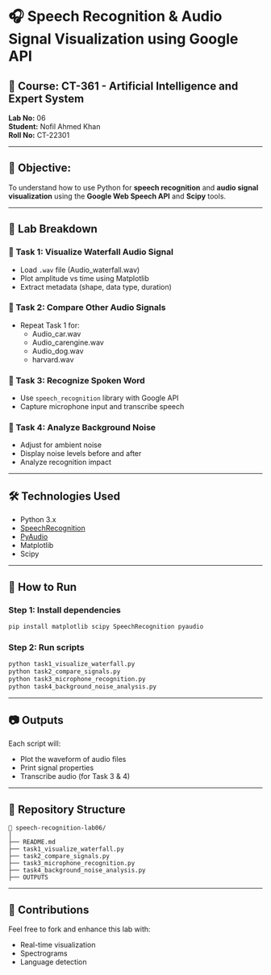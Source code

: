# 🎧 Speech Recognition & Audio Signal Visualization using Google API

## 📌 Course: CT-361 - Artificial Intelligence and Expert System  
**Lab No:** 06  
**Student:** Nofil Ahmed Khan  
**Roll No:** CT-22301  

---

## 🎯 Objective:
To understand how to use Python for **speech recognition** and **audio signal visualization** using the **Google Web Speech API** and **Scipy** tools.

---

## 📁 Lab Breakdown

### 🔹 Task 1: Visualize Waterfall Audio Signal
- Load `.wav` file (Audio_waterfall.wav)
- Plot amplitude vs time using Matplotlib
- Extract metadata (shape, data type, duration)

### 🔹 Task 2: Compare Other Audio Signals
- Repeat Task 1 for:
  - Audio_car.wav
  - Audio_carengine.wav
  - Audio_dog.wav
  - harvard.wav

### 🔹 Task 3: Recognize Spoken Word
- Use `speech_recognition` library with Google API
- Capture microphone input and transcribe speech

### 🔹 Task 4: Analyze Background Noise
- Adjust for ambient noise
- Display noise levels before and after
- Analyze recognition impact

---

## 🛠️ Technologies Used
- Python 3.x
- [SpeechRecognition](https://pypi.org/project/SpeechRecognition/)
- [PyAudio](https://people.csail.mit.edu/hubert/pyaudio/)
- Matplotlib
- Scipy

---

## 🚀 How to Run

### Step 1: Install dependencies
```bash
pip install matplotlib scipy SpeechRecognition pyaudio
```

### Step 2: Run scripts
```bash
python task1_visualize_waterfall.py
python task2_compare_signals.py
python task3_microphone_recognition.py
python task4_background_noise_analysis.py
```

---

## 📷 Outputs
Each script will:
- Plot the waveform of audio files
- Print signal properties
- Transcribe audio (for Task 3 & 4)

---


## 📂 Repository Structure

```
📁 speech-recognition-lab06/
│
├── README.md
├── task1_visualize_waterfall.py
├── task2_compare_signals.py
├── task3_microphone_recognition.py
├── task4_background_noise_analysis.py
├── OUTPUTS
```

---

## 🤝 Contributions
Feel free to fork and enhance this lab with:
- Real-time visualization
- Spectrograms
- Language detection
